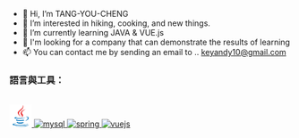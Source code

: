 - 👋 Hi, I’m TANG-YOU-CHENG
- 👀 I’m interested in hiking, cooking, and new things.
- 🌱 I’m currently learning JAVA & VUE.js
- 💞️ I'm looking for a company that can demonstrate the results of learning
- 📫 You can contact me by sending an email to .. keyandy10@gmail.com



<h3>語言與工具：</h3><br>
<a href="https://www .java.com" target="_blank" rel= "noreferrer"> <img src="https://raw.githubusercontent.com/devicons/devicon/master/icons/java/java-original.svg" alt=" java" width="40" height="40" /> </a> 
<a href="https://www.mysql.com/" target="_blank" rel="noreferrer"> <img src="https://www.mysql.com/common/logos/mysql-logo.svg" alt="mysql" width="40" height="40"/> </a> 
<a href="https://spring.io/ " target="_blank" rel="noreferrer"> <img src="https://www.vectorlogo.zone/logos/springio/springio-icon.svg" alt ="spring" width="40" height=" 40"/> </a> 
<a href="https://vuejs.org/" target="_blank" rel="noreferrer"> <img src="https://vuejs.org/images/logo.png" alt="vuejs" width="40" height="40"/> </a> 


<!---
keyadny10/keyadny10 is a ✨ special ✨ repository because its `README.md` (this file) appears on your GitHub profile.
You can click the Preview link to take a look at your changes.
--->
